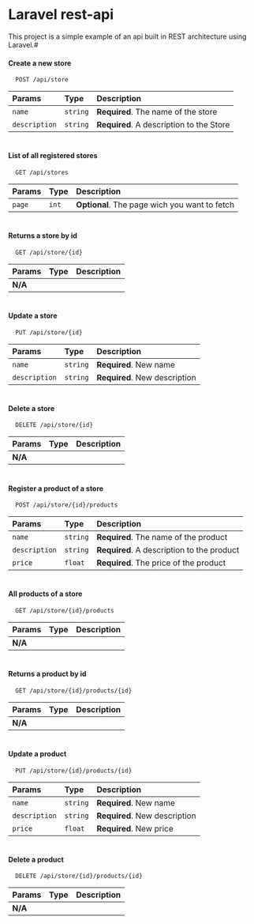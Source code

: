 
# Laravel rest-api

This project is a simple example of an api built in REST architecture using Laravel.#
#### Create a new store
```http
  POST /api/store
```
| Params   | Type       | Description                                   |
| :---------- | :--------- | :------------------------------------------ |
| `name` | `string` | **Required**. The name of the store |
| `description` | `string` | **Required**. A description to the Store |

#
#### List of all registered stores
```http
  GET /api/stores
```
| Params   | Type       | Description                           |
| :---------- | :--------- | :---------------------------------- |
| `page` | `int` | **Optional**. The page wich you want to fetch |

#
#### Returns a store by id
```http
  GET /api/store/{id}
  ```
| Params   | Type       | Description                                   |
| :---------- | :--------- | :------------------------------------------ |
| **N/A**    |  | |

#
#### Update a store
```http
  PUT /api/store/{id}
```
| Params   | Type       | Description                                   |
| :---------- | :--------- | :------------------------------------------ |
| `name` | `string` | **Required**. New name |
| `description` | `string` | **Required**. New description |

#
#### Delete a store
```http
  DELETE /api/store/{id}
```
| Params   | Type       | Description                                   |
| :---------- | :--------- | :------------------------------------------ |
| **N/A**    |  | |

#
#### Register a product of a store
```http
  POST /api/store/{id}/products
```
| Params   | Type       | Description                                   |
| :---------- | :--------- | :------------------------------------------ |
| `name` | `string` |  **Required**. The name of the product |
| `description` | `string` | **Required**. A description to the product |
| `price` | `float` | **Required**. The price of the product |

#
#### All products of a store
```http
  GET /api/store/{id}/products
```
| Params   | Type       | Description                                   |
| :---------- | :--------- | :------------------------------------------ |
| **N/A**    |  |  |

#
#### Returns a product by id
```http
  GET /api/store/{id}/products/{id}
```
| Params   | Type       | Description                                   |
| :---------- | :--------- | :------------------------------------------ |
| **N/A**    |  | |

#
#### Update a product
```http
  PUT /api/store/{id}/products/{id}
```
| Params   | Type       | Description                                   |
| :---------- | :--------- | :------------------------------------------ |
| `name` | `string` | **Required**. New name |
| `description` | `string` | **Required**. New description |
| `price` | `float` | **Required**. New price |

#
#### Delete a product
```http
  DELETE /api/store/{id}/products/{id}
```
| Params   | Type       | Description                                   |
| :---------- | :--------- | :------------------------------------------ |
| **N/A**    |  | |

